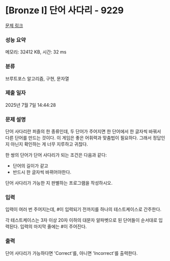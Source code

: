 # [Bronze I] 단어 사다리 - 9229 

[문제 링크](https://www.acmicpc.net/problem/9229) 

### 성능 요약

메모리: 32412 KB, 시간: 32 ms

### 분류

브루트포스 알고리즘, 구현, 문자열

### 제출 일자

2025년 7월 7일 14:44:28

### 문제 설명

<p>단어 사다리란 퍼즐의 한 종류인데, 두 단어가 주어지면 한 단어에서 한 글자씩 바꿔서 다른 단어를 만드는 것이다. 이 게임은 좋은 어휘력과 맞춤법이 필요하다. 그래서 정답인지 아닌지 확인하는 게 너무 지루하고 귀찮다. </p>

<p>한 쌍의 단어가 단어 사다리가 되는 조건은 다음과 같다:</p>

<ul>
	<li>단어의 길이가 같고</li>
	<li>반드시 한 글자씩 바뀌어야한다.</li>
</ul>

<p>단어 사다리가 가능한 지 판별하는 프로그램을 작성하시오.</p>

### 입력 

 <p>입력이 여러 번 주어지는데, #이 입력되기 전까지를 하나의 테스트케이스로 간주한다.</p>

<p>각 테스트케이스는 3자 이상 20자 이하의 대문자 알파벳으로 된 단어들이 순서대로 입력된다. 입력의 마지막 줄에는 #이 주어진다.</p>

### 출력 

 <p>단어 사다리가 가능하다면 'Correct'를, 아니면 'Incorrect'를 출력한다.</p>

